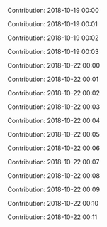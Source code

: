 Contribution: 2018-10-19 00:00

Contribution: 2018-10-19 00:01

Contribution: 2018-10-19 00:02

Contribution: 2018-10-19 00:03

Contribution: 2018-10-22 00:00

Contribution: 2018-10-22 00:01

Contribution: 2018-10-22 00:02

Contribution: 2018-10-22 00:03

Contribution: 2018-10-22 00:04

Contribution: 2018-10-22 00:05

Contribution: 2018-10-22 00:06

Contribution: 2018-10-22 00:07

Contribution: 2018-10-22 00:08

Contribution: 2018-10-22 00:09

Contribution: 2018-10-22 00:10

Contribution: 2018-10-22 00:11

